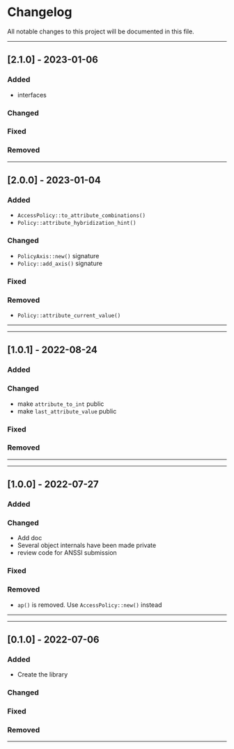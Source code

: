 # Changelog

All notable changes to this project will be documented in this file.

---

## [2.1.0] - 2023-01-06

### Added

- interfaces

### Changed

### Fixed

### Removed

---

## [2.0.0] - 2023-01-04

### Added

- `AccessPolicy::to_attribute_combinations()`
- `Policy::attribute_hybridization_hint()`

### Changed

- `PolicyAxis::new()` signature
- `Policy::add_axis()` signature

### Fixed

### Removed

- `Policy::attribute_current_value()`

---

---

## [1.0.1] - 2022-08-24

### Added

### Changed

- make `attribute_to_int` public
- make `last_attribute_value` public

### Fixed

### Removed

---

---

## [1.0.0] - 2022-07-27

### Added

### Changed

- Add doc
- Several object internals have been made private
- review code for ANSSI submission

### Fixed

### Removed

- `ap()` is removed. Use `AccessPolicy::new()` instead

---

---

## [0.1.0] - 2022-07-06

### Added

- Create the library

### Changed

### Fixed

### Removed

---
